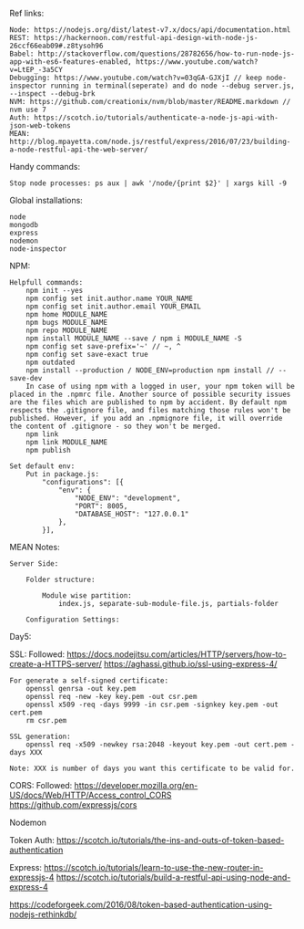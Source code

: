 Ref links:

    Node: https://nodejs.org/dist/latest-v7.x/docs/api/documentation.html
    REST: https://hackernoon.com/restful-api-design-with-node-js-26ccf66eab09#.z8tysoh96
    Babel: http://stackoverflow.com/questions/28782656/how-to-run-node-js-app-with-es6-features-enabled, https://www.youtube.com/watch?v=LtEP_-3a5CY
    Debugging: https://www.youtube.com/watch?v=03qGA-GJXjI // keep node-inspector running in terminal(seperate) and do node --debug server.js, --inspect --debug-brk
    NVM: https://github.com/creationix/nvm/blob/master/README.markdown // nvm use 7
    Auth: https://scotch.io/tutorials/authenticate-a-node-js-api-with-json-web-tokens
    MEAN: http://blog.mpayetta.com/node.js/restful/express/2016/07/23/building-a-node-restful-api-the-web-server/


Handy commands:

    Stop node processes: ps aux | awk '/node/{print $2}' | xargs kill -9


Global installations:

    node
    mongodb
    express
    nodemon
    node-inspector


NPM:

    Helpfull commands:
        npm init --yes
        npm config set init.author.name YOUR_NAME
        npm config set init.author.email YOUR_EMAIL
        npm home MODULE_NAME
        npm bugs MODULE_NAME
        npm repo MODULE_NAME
        npm install MODULE_NAME --save / npm i MODULE_NAME -S
        npm config set save-prefix='~' // ~, ^
        npm config set save-exact true
        npm outdated
        npm install --production / NODE_ENV=production npm install // --save-dev
        In case of using npm with a logged in user, your npm token will be placed in the .npmrc file. Another source of possible security issues are the files which are published to npm by accident. By default npm respects the .gitignore file, and files matching those rules won't be published. However, if you add an .npmignore file, it will override the content of .gitignore - so they won't be merged.
        npm link
        npm link MODULE_NAME
        npm publish

    Set default env:
        Put in package.js:
            "configurations": [{
                "env": {
                    "NODE_ENV": "development",
                    "PORT": 8005,
                    "DATABASE_HOST": "127.0.0.1"
                },
            }],




MEAN Notes:

    Server Side:

        Folder structure:

            Module wise partition:
                index.js, separate-sub-module-file.js, partials-folder

        Configuration Settings:






Day5:

SSL:
    Followed:
        https://docs.nodejitsu.com/articles/HTTP/servers/how-to-create-a-HTTPS-server/
        https://aghassi.github.io/ssl-using-express-4/

    For generate a self-signed certificate:
        openssl genrsa -out key.pem
        openssl req -new -key key.pem -out csr.pem
        openssl x509 -req -days 9999 -in csr.pem -signkey key.pem -out cert.pem
        rm csr.pem

    SSL generation:
        openssl req -x509 -newkey rsa:2048 -keyout key.pem -out cert.pem -days XXX

    Note: XXX is number of days you want this certificate to be valid for.

CORS:
    Followed:
        https://developer.mozilla.org/en-US/docs/Web/HTTP/Access_control_CORS
        https://github.com/expressjs/cors

Nodemon


Token Auth:
    https://scotch.io/tutorials/the-ins-and-outs-of-token-based-authentication


Express:
    https://scotch.io/tutorials/learn-to-use-the-new-router-in-expressjs-4
    https://scotch.io/tutorials/build-a-restful-api-using-node-and-express-4


https://codeforgeek.com/2016/08/token-based-authentication-using-nodejs-rethinkdb/
